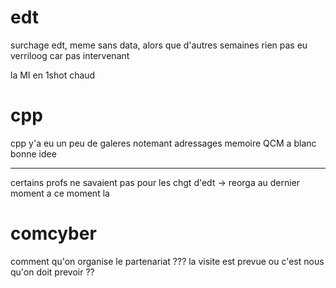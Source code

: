 # edt
surchage edt, meme sans data, alors que d'autres semaines rien
pas eu verriloog car pas intervenant

la MI en 1shot chaud
# cpp
cpp y'a eu un peu de galeres notemant adressages memoire
QCM a blanc bonne idee

---
certains profs ne savaient pas pour les chgt d'edt -> reorga au dernier moment a ce moment la

# comcyber
comment qu'on organise le partenariat ???
la visite est prevue ou c'est nous qu'on doit prevoir ??